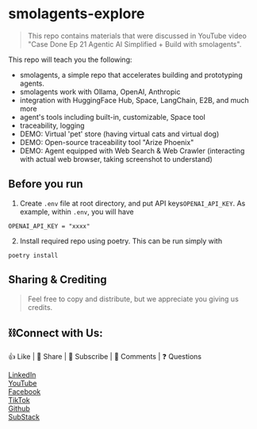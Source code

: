 # smolagents-explore

> This repo contains materials that were discussed in YouTube video "Case Done Ep 21 Agentic AI Simplified + Build with smolagents".

This repo will teach you the following:
- smolagents, a simple repo that accelerates building and prototyping agents.
- smolagents work with Ollama, OpenAI, Anthropic
- integration with HuggingFace Hub, Space, LangChain, E2B, and much more
- agent's tools including built-in, customizable, Space tool
- traceability, logging
- DEMO: Virtual 'pet' store (having virtual cats and virtual dog)
- DEMO: Open-source traceability tool "Arize Phoenix"
- DEMO: Agent equipped with Web Search & Web Crawler (interacting with actual web browser, taking screenshot to understand)

## Before you run
1. Create `.env` file at root directory, and put API keys`OPENAI_API_KEY`. As example, within `.env`, you will have
```
OPENAI_API_KEY = "xxxx"
```
2. Install required repo using poetry. This can be run simply with 
```
poetry install
```


## Sharing & Crediting

> Feel free to copy and distribute, but we appreciate you giving us credits.


## ⛓️Connect with Us:

👍 Like | 🔗 Share | 📢 Subscribe | 💬 Comments | ❓ Questions

[LinkedIn](www.linkedin.com/company/casedonebyai) <br>
[YouTube](www.youtube.com/@CaseDonebyAI) <br>
[Facebook](www.facebook.com/casedonebyai) <br>
[TikTok](www.tiktok.com/@casedonebyai) <br>
[Github](www.github.com/casedone) <br>
[SubStack](casedonebyai.substack.com)